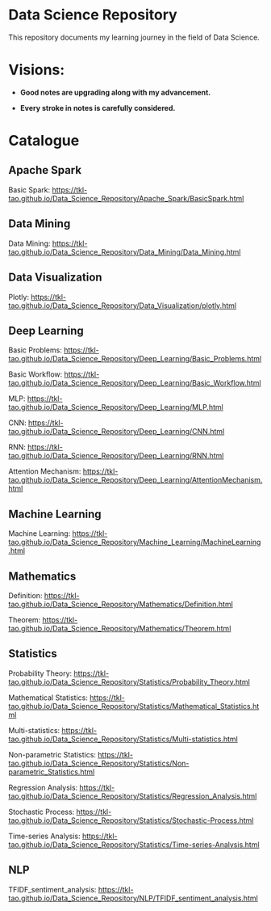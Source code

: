 # Data Science Repository
This repository documents my learning journey in the field of Data Science.


# Visions:

- **Good notes are upgrading along with my advancement.**

- **Every stroke in notes is carefully considered.**

# Catalogue
## Apache Spark
Basic Spark: https://tkl-tao.github.io/Data_Science_Repository/Apache_Spark/BasicSpark.html

## Data Mining
Data Mining: https://tkl-tao.github.io/Data_Science_Repository/Data_Mining/Data_Mining.html

## Data Visualization
Plotly: https://tkl-tao.github.io/Data_Science_Repository/Data_Visualization/plotly.html

## Deep Learning
Basic Problems: https://tkl-tao.github.io/Data_Science_Repository/Deep_Learning/Basic_Problems.html

Basic Workflow: https://tkl-tao.github.io/Data_Science_Repository/Deep_Learning/Basic_Workflow.html

MLP: https://tkl-tao.github.io/Data_Science_Repository/Deep_Learning/MLP.html

CNN: https://tkl-tao.github.io/Data_Science_Repository/Deep_Learning/CNN.html

RNN: https://tkl-tao.github.io/Data_Science_Repository/Deep_Learning/RNN.html

Attention Mechanism: https://tkl-tao.github.io/Data_Science_Repository/Deep_Learning/AttentionMechanism.html

## Machine Learning
Machine Learning: https://tkl-tao.github.io/Data_Science_Repository/Machine_Learning/MachineLearning.html

## Mathematics
Definition: https://tkl-tao.github.io/Data_Science_Repository/Mathematics/Definition.html

Theorem: https://tkl-tao.github.io/Data_Science_Repository/Mathematics/Theorem.html

## Statistics
Probability Theory: https://tkl-tao.github.io/Data_Science_Repository/Statistics/Probability_Theory.html

Mathematical Statistics: https://tkl-tao.github.io/Data_Science_Repository/Statistics/Mathematical_Statistics.html

Multi-statistics: https://tkl-tao.github.io/Data_Science_Repository/Statistics/Multi-statistics.html

Non-parametric Statistics: https://tkl-tao.github.io/Data_Science_Repository/Statistics/Non-parametric_Statistics.html

Regression Analysis: https://tkl-tao.github.io/Data_Science_Repository/Statistics/Regression_Analysis.html

Stochastic Process: https://tkl-tao.github.io/Data_Science_Repository/Statistics/Stochastic-Process.html

Time-series Analysis: https://tkl-tao.github.io/Data_Science_Repository/Statistics/Time-series-Analysis.html

## NLP
TFIDF_sentiment_analysis: https://tkl-tao.github.io/Data_Science_Repository/NLP/TFIDF_sentiment_analysis.html




